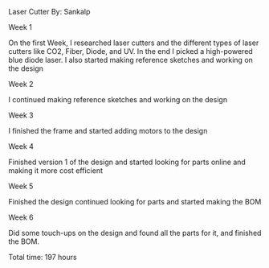 Laser Cutter
By: Sankalp

Week 1

On the first Week, I researched laser cutters and the different types of laser cutters like CO2, Fiber, Diode, and UV. In the end I picked a high-powered blue diode laser. I also started making reference sketches and working on the design

Week 2

I continued making reference sketches and working on the design 

Week 3

I finished the frame and started adding motors to the design

Week 4

Finished version 1 of the design and started looking for parts online and making it more cost efficient

Week 5

Finished the design continued looking for parts and started making the BOM

Week 6

Did some touch-ups on the design and found all the parts for it, and finished the BOM.

Total time: 197 hours
